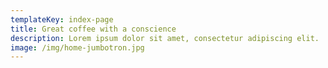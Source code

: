 ```yaml
---
templateKey: index-page
title: Great coffee with a conscience
description: Lorem ipsum dolor sit amet, consectetur adipiscing elit.
image: /img/home-jumbotron.jpg
---
```

